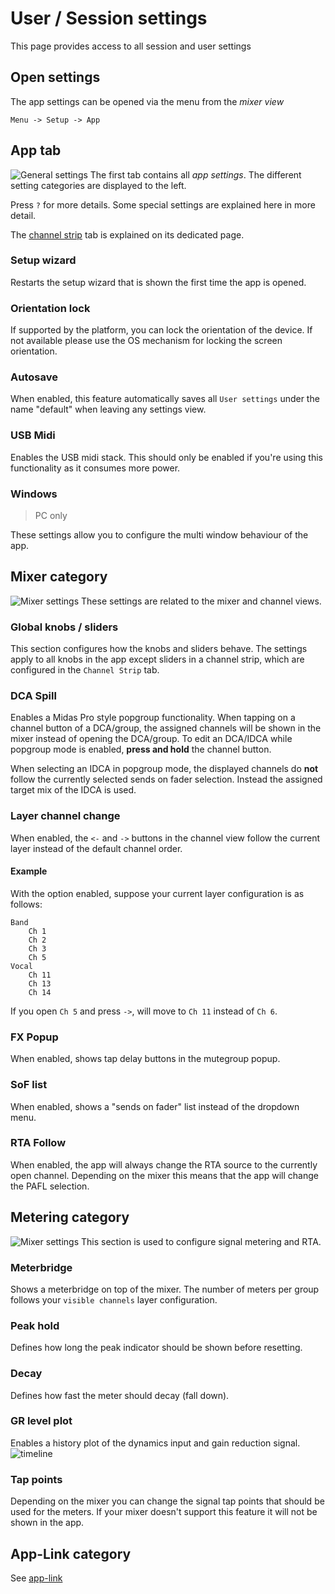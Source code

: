 # User / Session settings
This page provides access to all session and user settings

## Open settings
The app settings can be opened via the menu from the *mixer view*
```
Menu -> Setup -> App
```

## App tab
![General settings](../img/settings/app.png)
The first tab contains all *app settings*. The different setting categories are displayed to the left.

Press `?` for more details. Some special settings are explained here in more detail.

The [channel strip](channel-strip.md) tab is explained on its dedicated page.

### Setup wizard
Restarts the setup wizard that is shown the first time the app is opened.

### Orientation lock
If supported by the platform, you can lock the orientation of the device. If not available please use the OS mechanism for locking the screen orientation.

### Autosave
When enabled, this feature automatically saves all `User settings` under the name "default" when leaving any settings view.

### USB Midi
Enables the USB midi stack. This should only be enabled if you're using this functionality as it consumes more power.

### Windows
>PC only

These settings allow you to configure the multi window behaviour of the app.

## Mixer category
![Mixer settings](../img/settings/session-mixer.png)
These settings are related to the mixer and channel views.

### Global knobs / sliders
This section configures how the knobs and sliders behave. The settings apply to all knobs in the app except sliders in a channel strip, which are configured in the `Channel Strip` tab.


### DCA Spill
Enables a Midas Pro style popgroup functionality.
When tapping on a channel button of a DCA/group, the assigned channels will be shown in the mixer instead of opening the DCA/group. To edit an DCA/IDCA while popgroup mode is enabled, **press and hold** the channel button.

When selecting an IDCA in popgroup mode, the displayed channels do **not** follow the currently selected sends on fader selection. Instead the assigned target mix of the IDCA is used.

### Layer channel change
When enabled, the `<-` and `->` buttons in the channel view follow the current layer instead of the default channel order.
#### Example
With the option enabled, suppose your current layer configuration is as follows:
```
Band
	Ch 1
	Ch 2
	Ch 3
	Ch 5
Vocal
	Ch 11
	Ch 13
	Ch 14
```
If you open `Ch 5` and press `->`, will move to `Ch 11` instead of `Ch 6`.

### FX Popup
When enabled, shows tap delay buttons in the mutegroup popup.

### SoF list
When enabled, shows a "sends on fader" list instead of the dropdown menu.

### RTA Follow
When enabled, the app will always change the RTA source to the currently open channel.
Depending on the mixer this means that the app will change the PAFL selection.



## Metering category
![Mixer settings](../img/settings/session-metering.png)
This section is used to configure signal metering and RTA.

### Meterbridge
Shows a meterbridge on top of the mixer. The number of meters per group follows your `visible channels` layer configuration.

### Peak hold
Defines how long the peak indicator should be shown before resetting.

### Decay
Defines how fast the meter should decay (fall down).

### GR level plot
Enables a history plot of the dynamics input and gain reduction signal.
![timeline](../img/dyn-timeline.png)

### Tap points
Depending on the mixer you can change the signal tap points that should be used for the meters.
If your mixer doesn't support this feature it will not be shown in the app.


## App-Link category
See [app-link](../app-link.md)